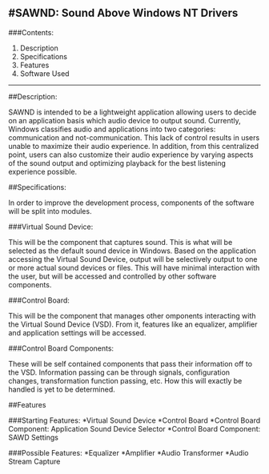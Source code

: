 #SAWND: Sound Above Windows NT Drivers
---
###Contents:
1. Description
2. Specifications
3. Features
4. Software Used
---
##Description:

SAWND is intended to be a lightweight application allowing users to decide on an application basis which audio device to output sound.
Currently, Windows classifies audio and applications into two categories: communication and not-communication.
This lack of control results in users unable to maximize their audio experience.
In addition, from this centralized point, users can also customize their audio experience by
varying aspects of the sound output and optimizing playback for the best listening experience possible.


##Specifications:

In order to improve the development process,
components of the software will be split into modules.


###Virtual Sound Device:

This will be the component that captures sound.
This is what will be selected as the default sound device in Windows.
Based on the application accessing the Virtual Sound Device, output will be
selectively output to one or more actual sound devices or files. This will have
minimal interaction with the user, but will be accessed and controlled by other
software components.



###Control Board:

This will be the component that manages other
omponents interacting with the Virtual Sound Device (VSD). From it, features
like an equalizer, amplifier and application settings will be accessed.



###Control Board Components:

These will be self contained components that pass their
information off to the VSD. Information passing can be through signals,
configuration changes, transformation function passing, etc. How this will
exactly be handled is yet to be determined.

##Features

###Starting Features:
*Virtual Sound Device
*Control Board
*Control Board Component: Application Sound Device Selector
*Control Board Component: SAWD Settings

###Possible Features:
*Equalizer
*Amplifier
*Audio Transformer
*Audio Stream Capture
